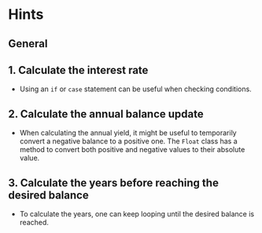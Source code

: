 # Hints

## General

## 1. Calculate the interest rate

- Using an `if` or `case` statement can be useful when checking conditions.

## 2. Calculate the annual balance update

- When calculating the annual yield, it might be useful to temporarily convert a negative balance to a positive one. The `Float` class has a method to convert both positive and negative values to their absolute value.

## 3. Calculate the years before reaching the desired balance

- To calculate the years, one can keep looping until the desired balance is reached.

<!-- # Formula: Interest = P * R * T
# P = Principal amount (the beginning balance).
# R = Interest rate (usually per year, expressed as a decimal).
# T = Number of time periods (generally one-year time periods). -->
